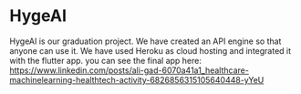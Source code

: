 # HygeAI

HygeAI is our graduation project.
We have created an API engine so that anyone can use it.
We have used Heroku as cloud hosting and integrated it with the flutter app.
you can see the final app here: https://www.linkedin.com/posts/ali-gad-6070a41a1_healthcare-machinelearning-healthtech-activity-6826856315105640448-yYeU
